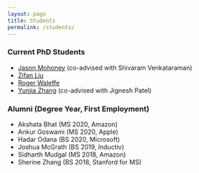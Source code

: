 ```yaml
---
layout: page
title: Students
permalink: /students/
---
```


### Current PhD Students
* [Jason Mohoney](http://pages.cs.wisc.edu/~mohoney/) (co-advised with Shivaram Venkataraman)
* [Zifan Liu](https://pages.cs.wisc.edu/~zifan/)
* [Roger Waleffe](http://www.rogerwaleffe.com)
* [Yunjia Zhang](https://yjcyber.com) (co-advised with Jignesh Patel)

### Alumni (Degree Year, First Employment)
* Akshata Bhat (MS 2020, Amazon)
* Ankur Goswami (MS 2020, Apple)
* Hadar Odana (BS 2020, Microsoft)
* Joshua McGrath (BS 2019, Inductiv)
* Sidharth Mudgal (MS 2018, Amazon)
* Sherine Zhang (BS 2018, Stanford for MS)